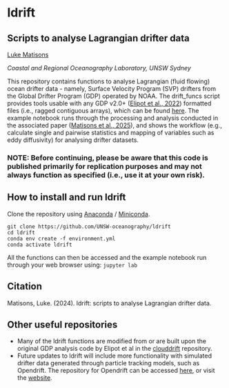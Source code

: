 # ldrift
## Scripts to analyse Lagrangian drifter data
[Luke Matisons](https://github.com/L-Matisons)

_Coastal and Regional Oceanography Laboratory, UNSW Sydney_

This repository contains functions to analyse Lagrangian (fluid flowing) ocean drifter data - namely, Surface Velocity Program (SVP) drifters from the Global Drifter Program (GDP) operated by NOAA. The drift_funcs script provides tools usable with any GDP v2.0+ ([Elipot et al., 2022](https://doi.org/10.25921/x46c-3620)) formatted files (i.e., ragged contiguous arrays), which can be found [here](https://www.nodc.noaa.gov/archive/arc0199/0248584/1.1/data/0-data/). The example notebook runs through the processing and analysis conducted in the associated paper ([Matisons et al., 2025](https://doi.org/10.1016/j.pocean.2025.103498)), and shows the workflow (e.g., calculate single and pairwise statistics and mapping of variables such as eddy diffusivity) for analysing drifter datasets.
### NOTE: Before continuing, please be aware that this code is published primarily for replication purposes and may not always function as specified (i.e., use it at your own risk).

## How to install and run ldrift  
Clone the repository using [Anaconda](https://www.anaconda.com/download/) / [Miniconda](https://docs.anaconda.com/miniconda/#miniconda-latest-installer-links).
```
git clone https://github.com/UNSW-oceanography/ldrift
cd ldrift
conda env create -f environment.yml
conda activate ldrift
```
All the functions can then be accessed and the example notebook run through your web browser using: ```jupyter lab```

## Citation
Matisons, Luke. (2024). ldrift: scripts to analyse Lagrangian drifter data.

## Other useful repositories
- Many of the ldrift functions are modified from or are built upon the original GDP analysis code by Elipot et al in the [clouddrift](https://github.com/Cloud-Drift/clouddrift) repository.
- Future updates to ldrift will include more functionality with simulated drifter data generated through particle tracking models, such as Opendrift. The repository for Opendrift can be accessed [here](https://github.com/OpenDrift), or visit the [website](https://opendrift.github.io/).
